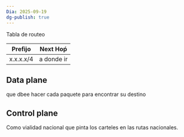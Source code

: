 ```yaml
---
Dia: 2025-09-19
dg-publish: true
---
```


 Tabla de routeo 

| Prefijo   | Next Hoṕ   |
| --------- | ---------- |
| x.x.x.x/4 | a donde ir |


## Data plane
que dbee hacer cada paquete para encontrar su destino

## Control plane 
Como vialidad nacional que pinta los carteles en las rutas nacionales.